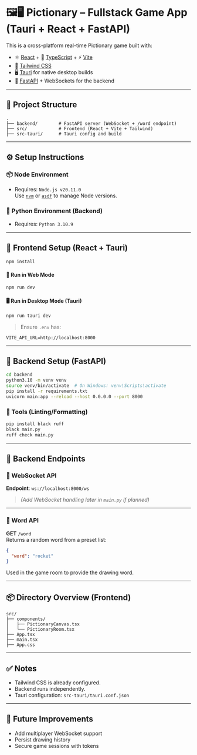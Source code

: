 # 🖼️🖥️ Pictionary – Fullstack Game App (Tauri + React + FastAPI)

This is a cross-platform real-time Pictionary game built with:

- ⚛️ [React](https://react.dev/) + 💙 [TypeScript](https://www.typescriptlang.org/) + ⚡ [Vite](https://vitejs.dev/)
- 🎨 [Tailwind CSS](https://tailwindcss.com/)
- 🖥️ [Tauri](https://tauri.app/) for native desktop builds
- 🚀 [FastAPI](https://fastapi.tiangolo.com/) + WebSockets for the backend

---

## 📁 Project Structure

```
.
├── backend/        # FastAPI server (WebSocket + /word endpoint)
├── src/            # Frontend (React + Vite + Tailwind)
├── src-tauri/      # Tauri config and build
```

---

## ⚙️ Setup Instructions

### 📦 Node Environment

- Requires: `Node.js v20.11.0`  
  Use [`nvm`](https://github.com/nvm-sh/nvm) or [`asdf`](https://asdf-vm.com/) to manage Node versions.

### 🐍 Python Environment (Backend)

- Requires: `Python 3.10.9`

---

## 🧪 Frontend Setup (React + Tauri)

```bash
npm install
```

#### 🔧 Run in Web Mode

```bash
npm run dev
```

#### 🖥 Run in Desktop Mode (Tauri)

```bash
npm run tauri dev
```

> Ensure `.env` has:

```env
VITE_API_URL=http://localhost:8000
```

---

## 🧪 Backend Setup (FastAPI)

```bash
cd backend
python3.10 -m venv venv
source venv/bin/activate  # On Windows: venv\Scripts\activate
pip install -r requirements.txt
uvicorn main:app --reload --host 0.0.0.0 --port 8000
```

### 🧰 Tools (Linting/Formatting)

```bash
pip install black ruff
black main.py
ruff check main.py
```

---

## 🧰 Backend Endpoints

### 📡 WebSocket API

**Endpoint**: `ws://localhost:8000/ws`  
> _(Add WebSocket handling later in `main.py` if planned)_

---

### 📖 Word API

**GET** `/word`  
Returns a random word from a preset list:

```json
{
  "word": "rocket"
}
```

Used in the game room to provide the drawing word.

---

## 📦 Directory Overview (Frontend)

```
src/
├── components/
│   ├── PictionaryCanvas.tsx
│   └── PictionaryRoom.tsx
├── App.tsx
├── main.tsx
├── App.css
```

---

## ✅ Notes

- Tailwind CSS is already configured.
- Backend runs independently.
- Tauri configuration: `src-tauri/tauri.conf.json`

---

## 🧠 Future Improvements

- Add multiplayer WebSocket support
- Persist drawing history
- Secure game sessions with tokens
